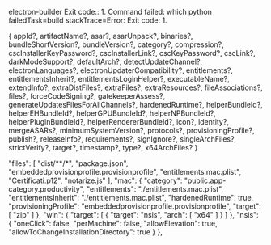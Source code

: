 
electron-builder Exit code:: 1. Command failed: which python failedTask=build stackTrace=Error: Exit code: 1. 

{ appId?,
 artifactName?, 
 asar?,
 asarUnpack?,
 binaries?,
 bundleShortVersion?,
 bundleVersion?,
 category?,
 compression?,
 cscInstallerKeyPassword?,
 cscInstallerLink?,
 cscKeyPassword?,
 cscLink?,
 darkModeSupport?,
 defaultArch?,
 detectUpdateChannel?,
 electronLanguages?,
 electronUpdaterCompatibility?,
 entitlements?,
 entitlementsInherit?,
 entitlementsLoginHelper?,
 executableName?,
 extendInfo?,
 extraDistFiles?,
 extraFiles?,
 extraResources?,
 fileAssociations?,
 files?,
 forceCodeSigning?,
 gatekeeperAssess?,
 generateUpdatesFilesForAllChannels?,
 hardenedRuntime?,
 helperBundleId?,
 helperEHBundleId?,
 helperGPUBundleId?,
 helperNPBundleId?,
 helperPluginBundleId?,
 helperRendererBundleId?,
 icon?,
 identity?,
 mergeASARs?,
 minimumSystemVersion?,
 protocols?,
 provisioningProfile?,
 publish?,
 releaseInfo?,
 requirements?,
 signIgnore?,
 singleArchFiles?,
 strictVerify?,
 target?,
 timestamp?,
 type?,
 x64ArchFiles? }

"files": [
            "dist/**/*",
            "package.json",
            "embeddedprovisionprofile.provisionprofile",
            "entitlements.mac.plist",
            "Certificati.p12",
            "notarize.js"
        ],
        "mac": {
            "category": "public.app-category.productivity",
            "entitlements": "./entitlements.mac.plist",
            "entitlementsInherit": "./entitlements.mac.plist",
            "hardenedRuntime": true,
            "provisioningProfile": "embeddedprovisionprofile.provisionprofile",
            "target": [
                "zip"
            ]
        },
        "win": {
            "target": [
                {
                    "target": "nsis",
                    "arch": [
                        "x64"
                    ]
                }
            ]
        },
        "nsis": {
            "oneClick": false,
            "perMachine": false,
            "allowElevation": true,
            "allowToChangeInstallationDirectory": true
        }
    },